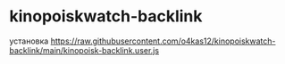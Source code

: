 # kinopoiskwatch-backlink

установка https://raw.githubusercontent.com/o4kas12/kinopoiskwatch-backlink/main/kinopoisk-backlink.user.js
